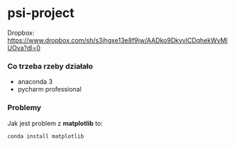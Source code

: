 # psi-project

Dropbox: 
https://www.dropbox.com/sh/s3jhgxe13e8f9jw/AADko9DkyvlCDqhekWvMlUOva?dl=0

### Co trzeba rzeby działało
* anaconda 3
* pycharm professional


### Problemy

Jak jest problem z **matplotlib** to:

`conda install matplotlib`
